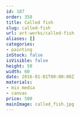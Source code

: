 ```yaml
---
id: 187
order: 358
title: Called fish
slug: called-fish
url: art-works/called-fish
aliases: []
categories:
- painting
inStock: false
isVisible: false
height: 50
width: 60
date: 2016-01-01T00:00:00Z
materials:
- mix media
- canvas
price: 500
mainImage: called_fish.jpg
---
```

